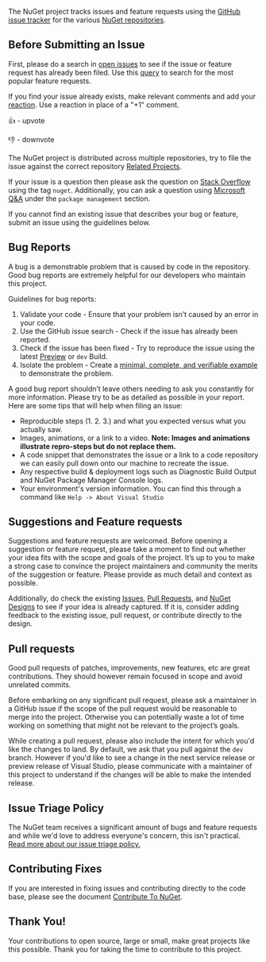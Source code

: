 The NuGet project tracks issues and feature requests using the [GitHub issue tracker](https://github.com/NuGet/Home/issues) for the various [NuGet repositories](https://github.com/NuGet/Home#repos-and-projects).

## Before Submitting an Issue
First, please do a search in [open issues](https://github.com/NuGet/Home/issues) to see if the issue or feature request has already been filed. Use this [query](https://github.com/NuGet/Home/issues?q=is%3Aissue+is%3Aopen+sort%3Areactions-%2B1-desc) to search for the most popular feature requests.

If you find your issue already exists, make relevant comments and add your [reaction](https://github.com/blog/2119-add-reactions-to-pull-requests-issues-and-comments). Use a reaction in place of a "+1" comment.

👍 - upvote

👎 - downvote

The NuGet project is distributed across multiple repositories, try to file the issue against the correct repository [Related Projects](https://github.com/NuGet/Home#repos-and-projects).

If your issue is a question then please ask the question on [Stack Overflow](https://stackoverflow.com/questions/tagged/nuget) using the tag `nuget`. Additionally, you can ask a question using [Microsoft Q&A](https://docs.microsoft.com/en-us/answers/topics/dotnet-package-management.html) under the `package management` section.

If you cannot find an existing issue that describes your bug or feature, submit an issue using the guidelines below.

## Bug Reports
A bug is a demonstrable problem that is caused by code in the repository. Good bug reports are extremely helpful for our developers who maintain this project.

Guidelines for bug reports:

1. Validate your code - Ensure that your problem isn’t caused by an error in your code.
1. Use the GitHub issue search - Check if the issue has already been reported.
1. Check if the issue has been fixed - Try to reproduce the issue using the latest [Preview](https://www.visualstudio.com/vs/preview/) or `dev` Build.
1. Isolate the problem - Create a [minimal, complete, and verifiable example](https://stackoverflow.com/help/mcve) to demonstrate the problem.

A good bug report shouldn’t leave others needing to ask you constantly for more information. Please try to be as detailed as possible in your report. Here are some tips that will help when filing an issue:

* Reproducible steps (1. 2. 3.) and what you expected versus what you actually saw.
* Images, animations, or a link to a video. **Note: Images and animations illustrate repro-steps but do not replace them.**
* A code snippet that demonstrates the issue or a link to a code repository we can easily pull down onto our machine to recreate the issue.
* Any respective build & deployment logs such as Diagnostic Build Output and NuGet Package Manager Console logs.
* Your environment's version information. You can find this through a command like `Help -> About Visual Studio`

## Suggestions and Feature requests

Suggestions and feature requests are welcomed. Before opening a suggestion or feature request, please take a moment to find out whether your idea fits with the scope and goals of the project. It’s up to you to make a strong case to convince the project maintainers and community the merits of the suggestion or feature. Please provide as much detail and context as possible.

Additionally, do check the existing [Issues](https://github.com/NuGet/Home/issues), [Pull Requests](https://github.com/NuGet/Home/pulls), and [NuGet Designs](https://github.com/NuGet/Home/tree/dev/designs) to see if your idea is already captured. If it is, consider adding feedback to the existing issue, pull request, or contribute directly to the design.

## Pull requests
Good pull requests of patches, improvements, new features, etc are great contributions. They should however remain focused in scope and avoid unrelated commits.

Before embarking on any significant pull request, please ask a maintainer in a GitHub issue if the scope of the pull request would be reasonable to merge into the project. Otherwise you can potentially waste a lot of time working on something that might not be relevant to the project’s goals.

While creating a pull request, please also include the intent for which you'd like the changes to land. By default, we ask that you pull against the `dev` branch. However if you'd like to see a change in the next service release or preview release of Visual Studio, please communicate with a maintainer of this project to understand if the changes will be able to make the intended release.

## Issue Triage Policy

The NuGet team receives a significant amount of bugs and feature requests and while we'd love to address everyone's concern, this isn't practical.
[Read more about our issue triage policy.](.\Issue-Triage-Policy.md)

## Contributing Fixes
If you are interested in fixing issues and contributing directly to the code base, please see the document [Contribute To NuGet](https://github.com/NuGet/Home/wiki/Contribute-to-NuGet).

## Thank You!

Your contributions to open source, large or small, make great projects like this possible. Thank you for taking the time to contribute to this project.
